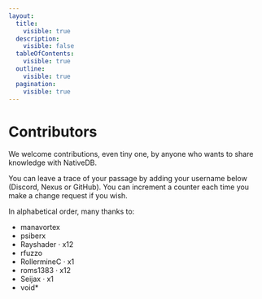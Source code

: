 ```yaml
---
layout:
  title:
    visible: true
  description:
    visible: false
  tableOfContents:
    visible: true
  outline:
    visible: true
  pagination:
    visible: true
---
```


# Contributors

We welcome contributions, even tiny one, by anyone who wants to share knowledge with NativeDB.

You can leave a trace of your passage by adding your username below (Discord, Nexus or GitHub). You can increment a counter each time you make a change request if you wish.

In alphabetical order, many thanks to:

* manavortex
* psiberx
* Rayshader · x12
* rfuzzo
* RollermineC · x1
* roms1383 · x12
* Seijax · x1
* void\*

